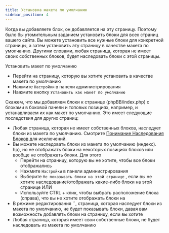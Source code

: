```yaml
---
title: Установка макета по умолчанию
sidebar_position: 4
---
```


Когда вы добавляете блок, он добавляется на эту страницу. Поэтому было бы утомительным заданием установить блоки для всех страниц вашего сайта. Вы можете установить все нужные блоки для конкретной страницы, а затем установить эту страницу в качестве макета по умолчанию. Другими словами, любая страница, которая не имеет своих собственных блоков, будет наследовать блоки с этой страницы.

Установить макет по умолчанию
* Перейти на страницу, которую вы хотите установить в качестве макета по умолчанию
* Нажмите `Настройки` в панели администрирования
* Нажмите кнопку `Установить как макет по умолчанию`

Скажем, что мы добавляем блоки к странице (phpBB/index.php) с блоками в боковой панели и топовых позициях, например, и устанавливаем их как макет по умолчанию. Это имеет следующие последствия для других страниц:
* Любая страница, которая не имеет собственных блоков, наследует блоки из макета по умолчанию. Смотрите [Понимание Наследования Блоков](/docs/user/site/block-inheritance) для исключений.
* Вы можете наследовать блоки из макета по умолчанию (индекс). hp), но не отображать блоки на некоторых позициях блоков или вообще не отображать блоки. Для этого
    * Перейти на страницу, которую вы не хотите, чтобы все блоки отображались
    * Нажмите `Настройки` в панели администрирования
    * Выберите `Не показывать блоки на этой странице` , если вы не хотите наследование/отображать какие-либо блоки на этой странице ИЛИ
    * Используйте CTRL + клик, чтобы выбрать расположение блока (справа), что вы не хотите отображать блоки на
* В режиме редактирования ``, страница, которая наследует блоки из макета по умолчанию, не будет показывать блоки, давая вам возможность добавлять блоки на страницу, если вы хотите
* Любая страница, которая имеет свои собственные блоки, не будет наследовать из макета по умолчанию
